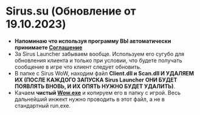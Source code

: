# Sirus.su (Обновление от 19.10.2023)

- **Напоминаю что используя программу ВЫ автоматически принимаете [Соглашение](https://darhanger.github.io/rotations/#/ru-ru/useful/terms?id=_3-%d0%9e%d0%b3%d1%80%d0%b0%d0%bd%d0%b8%d1%87%d0%b5%d0%bd%d0%b8%d0%b5-%d0%be%d1%82%d0%b2%d0%b5%d1%82%d1%81%d1%82%d0%b2%d0%b5%d0%bd%d0%bd%d0%be%d1%81%d1%82%d0%b8)**
- За Sirus Launcher забываем вообще. Используем его сугубо для обновления клиента и только при условии, что будете получать сообщение в игре что клиент следует обновить.
- В папке с Sirus WoW, находим файл **Client.dll и Scan.dll И УДАЛЯЕМ ИХ (ПОСЛЕ КАЖДОГО ЗАПУСКА Sirus Launcher ОНИ БУДЕТ ПОЯВЛЯТЬ ВНОВЬ, И ИХ ОПЯТЬ НУЖНО БУДЕТ УДАЛИТЬ)**.
- Качаем **чистый [Wow.exe](https://www.mediafire.com/file/d1ty6rtwq3lwbbh/WoW.exe/file)** и копируем его в папку с игрой. Весь дальнейший инжект нужно проводить в этот файл, а не в стандартный run.exe.